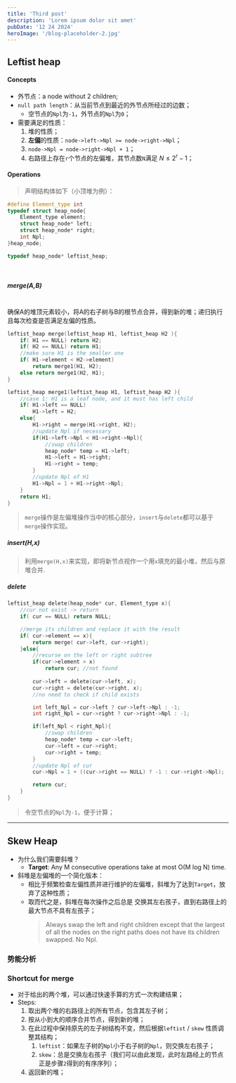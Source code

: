 ```yaml
---
title: 'Third post'
description: 'Lorem ipsum dolor sit amet'
pubDate: '12 24 2024'
heroImage: '/blog-placeholder-2.jpg'
---
```

## Leftist heap 
#### Concepts
  - 外节点：a node without 2 children;
  - `null path length`：从当前节点到最近的外节点所经过的边数；
    - 空节点的`Npl`为`-1`，外节点的`Npl`为`0`；
- 需要满足的性质：
  1. 堆的性质；
  2. **左偏**的性质：`node->left->Npl >= node->right->Npl`；
  3. `node->Npl = node->right->Npl + 1`；
  4. 右路径上存在`r`个节点的左偏堆，其节点数`N`满足 $N \leq 2^r - 1$；

#### Operations
> 声明结构体如下（小顶堆为例）：
```c
#define Element_type int
typedef struct heap_node{
    Element_type element;
    struct heap_node* left;
    struct heap_node* right;
    int Npl;
}heap_node;

typedef heap_node* leftist_heap;
```

<br>

##### merge(A,B) 
<br>确保A的堆顶元素较小，将A的右子树与B的根节点合并，得到新的堆；递归执行且每次检查是否满足左偏的性质。
```c
leftist_heap merge(leftist_heap H1, leftist_heap H2 ){
    if( H1 == NULL) return H2;
    if( H2 == NULL) return H1;
    //make sure H1 is the smaller one
    if( H1->element < H2->element)
        return merge1(H1, H2);
    else return merge1(H2, H1);
}

leftist_heap merge1(leftist_heap H1, leftist_heap H2 ){
    //case 1: H1 is a leaf node, and it must has left child
    if( H1->left == NULL)
        H1->left = H2;
    else{
        H1->right = merge(H1->right, H2);
        //update Npl if necessary
        if(H1->left->Npl < H1->right->Npl){
            //swap children
            heap_node* temp = H1->left;
            H1->left = H1->right;
            H1->right = temp;
        }
        //update Npl of H1
        H1->Npl = 1 + H1->right->Npl;
    }
    return H1;
}

```
> `merge`操作是左偏堆操作当中的核心部分，`insert`与`delete`都可以基于`merge`操作实现。

##### insert(H,x)
> 利用`merge(H,x)`来实现，即将新节点视作一个用`x`填充的最小堆，然后与原堆合并.

##### delete
```c
leftist_heap delete(heap_node* cur, Element_type x){
    //cur not exist -> return
    if( cur == NULL) return NULL;

    //merge its children and replace it with the result
    if( cur->element == x){
        return merge( cur->left, cur->right);
    }else{
        //recurse on the left or right subtree
        if(cur->element > x)
            return cur; //not found
        
        cur->left = delete(cur->left, x);
        cur->right = delete(cur->right, x);
        //no need to check if child exists

        int left_Npl = cur->left ? cur->left->Npl : -1;
        int right_Npl = cur->right ? cur->right->Npl : -1;

        if(left_Npl < right_Npl){
            //swap children
            heap_node* temp = cur->left;
            cur->left = cur->right;
            cur->right = temp;
        }
        //update Npl of cur
        cur->Npl = 1 + ((cur->right == NULL) ? -1 : cur->right->Npl);  

        return cur;
    }
}
```
>令空节点的`Npl`为`-1`，便于计算；

---

## Skew Heap
- 为什么我们需要斜堆？
  - **Target**: Any M consecutive operations take at most O(M log N) time.
- 斜堆是左偏堆的一个简化版本：
  - 相比于频繁检查左偏性质并进行维护的左偏堆，斜堆为了达到`Target`，放弃了这种性质；
  - 取而代之是，斜堆在每次操作之后总是 交换其左右孩子，直到右路径上的最大节点不具有左孩子；
     >Always swap the left and right children except that the largest of all the nodes on the right paths does not have its children swapped.  No Npl.

### 势能分析

### Shortcut for merge
- 对于给出的两个堆，可以通过快速手算的方式一次构建结果；
- Steps:
  1. 取出两个堆的右路径上的所有节点，包含其左子树；
  2. 按从小到大的顺序合并节点，得到新的堆；
  3. 在此过程中保持原先的左子树结构不变，然后根据`leftist` / `skew` 性质调整其结构；
     1. `leftist`：如果左子树的`Npl`小于右子树的`Npl`，则交换左右孩子；
     2. `skew`：总是交换左右孩子（我们可以由此发现，此时左路经上的节点正是步骤`2`得到的有序序列）；
  4. 返回新的堆；


